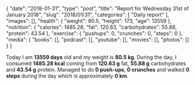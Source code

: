 {
    "date": "2018-01-31",
    "type": "post",
    "title": "Report for Wednesday 31st of January 2018",
    "slug": "2018\/01\/31",
    "categories": [
        "Daily report"
    ],
    "images": [],
    "health": {
        "weight": 80.5,
        "height": 173,
        "age": 13559
    },
    "nutrition": {
        "calories": 1485.28,
        "fat": 120.63,
        "carbohydrates": 55.88,
        "protein": 43.54
    },
    "exercise": {
        "pushups": 0,
        "crunches": 0,
        "steps": 0
    },
    "media": {
        "books": [],
        "podcast": [],
        "youtube": [],
        "movies": [],
        "photos": []
    }
}

Today I am <strong>13559 days</strong> old and my weight is <strong>80.5 kg</strong>. During the day, I consumed <strong>1485.28 kcal</strong> coming from <strong>120.63 g</strong> fat, <strong>55.88 g</strong> carbohydrates and <strong>43.54 g</strong> protein. Managed to do <strong>0 push-ups</strong>, <strong>0 crunches</strong> and walked <strong>0 steps</strong> during the day which is approximately <strong>0 km</strong>.